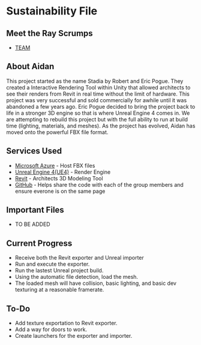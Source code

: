# Sustainability File

## Meet the Ray Scrumps 
- [TEAM](/documentation/TEAM.md)

## About Aidan
This project started as the name Stadia by Robert and Eric Pogue. They created a Interactive Rendering Tool within Unity that allowed architects to see their renders from Revit in real time without the limit of hardware. This project was very successful and sold commercially for awhile until it was abandoned a few years ago. Eric Pogue decided to bring the project back to life in a stronger 3D engine so that is where Unreal Engine 4 comes in. We are attempting to rebuild this project but with the full ability to run at build time (lighting, materials, and meshes). As the project has evolved, Aidan has moved onto the powerful FBX file format.

## Services Used
- [Microsoft Azure](https://azure.microsoft.com/en-us/) - Host FBX files
- [Unreal Engine 4(UE4)](https://www.unrealengine.com/en-US/) - Render Engine
- [Revit](https://www.autodesk.com/products/revit/overview?term=1-YEAR&tab=subscription) - Architects 3D Modeling Tool
- [GitHub](https://github.com) - Helps share the code with each of the group members and ensure everone is on the same page

## Important Files
- TO BE ADDED

## Current Progress
- Receive both the Revit exporter and Unreal importer
- Run and execute the exporter.
- Run the lastest Unreal project build.
- Using the automatic file detection, load the mesh.
- The loaded mesh will have collision, basic lighting, and basic dev texturing at a reasonable framerate.

## To-Do
- Add texture exportation to Revit exporter.
- Add a way for doors to work.
- Create launchers for the exporter and importer.
